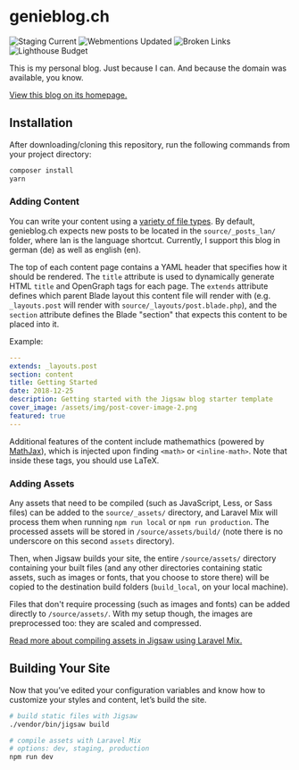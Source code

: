 # genieblog.ch

<!-- markdown-link-check-disable -->
![Staging Current](https://github.com/GenieTim/genieblog.ch/workflows/Publish%20Staging/badge.svg)
![Webmentions Updated](https://github.com/GenieTim/genieblog.ch/workflows/Fetch%20Webmentions/badge.svg)
![Broken Links](https://github.com/GenieTim/genieblog.ch/workflows/Check%20Markdown%20links/badge.svg)
![Lighthouse Budget](https://github.com/GenieTim/genieblog.ch/workflows/Lighthouse%20CI%20on%20Staging/badge.svg)
<!-- markdown-link-check-enable -->

This is my personal blog.
Just because I can.
And because the domain was available, you know.

[View this blog on its homepage.](https://genieblog.ch/)

## Installation

After downloading/cloning this repository, run the following commands from your project directory:

```bash
composer install
yarn
```

### Adding Content

You can write your content using a [variety of file types](http://jigsaw.tighten.co/docs/content-other-file-types/). 
By default, genieblog.ch expects new posts to be located in the `source/_posts_lan/` folder, where lan is the language shortcut. 
Currently, I support this blog in german (de) as well as english (en).

The top of each content page contains a YAML header that specifies how it should be rendered. 
The `title` attribute is used to dynamically generate HTML `title` and OpenGraph tags for each page. 
The `extends` attribute defines which parent Blade layout this content file will render with 
(e.g. `_layouts.post` will render with `source/_layouts/post.blade.php`), 
and the `section` attribute defines the Blade "section" that expects this content to be placed into it.

Example:

```yaml
---
extends: _layouts.post
section: content
title: Getting Started
date: 2018-12-25
description: Getting started with the Jigsaw blog starter template
cover_image: /assets/img/post-cover-image-2.png
featured: true
---
```

Additional features of the content include mathemathics (powered by [MathJax](http://docs.mathjax.org/en/latest/index.html)), 
which is injected upon finding `<math>` or `<inline-math>`. 
Note that inside these tags, you should use LaTeX.

### Adding Assets

Any assets that need to be compiled (such as JavaScript, Less, or Sass files) can be added to the `source/_assets/` directory, 
and Laravel Mix will process them when running `npm run local` or `npm run production`. 
The processed assets will be stored in `/source/assets/build/` (note there is no underscore on this second `assets` directory).

Then, when Jigsaw builds your site, the entire `/source/assets/` directory containing your built files 
(and any other directories containing static assets, such as images or fonts, that you choose to store there) 
will be copied to the destination build folders (`build_local`, on your local machine).

Files that don't require processing (such as images and fonts) can be added directly to `/source/assets/`.
With my setup though, the images are preprocessed too: they are scaled and compressed.

[Read more about compiling assets in Jigsaw using Laravel Mix.](http://jigsaw.tighten.co/docs/compiling-assets/)

## Building Your Site

Now that you’ve edited your configuration variables and know how to customize your styles and content, let’s build the site.

```bash
# build static files with Jigsaw
./vendor/bin/jigsaw build

# compile assets with Laravel Mix
# options: dev, staging, production
npm run dev
```
